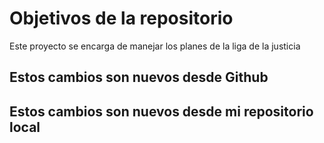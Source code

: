 # Objetivos de la repositorio
Este proyecto se encarga de manejar los planes de la liga de la justicia

## Estos cambios son nuevos desde Github
## Estos cambios son nuevos desde mi repositorio local
